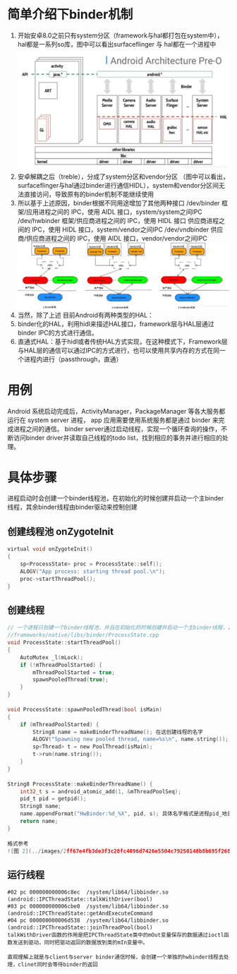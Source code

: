 # 简单介绍下binder机制
1. 开始安卓8.0之前只有system分区（framework与hal都打包在system中），hal都是一系列so库，图中可以看出surfaceflinger 与 hal都在一个进程中
![图 0](../images/59ade1ad147d01a6ce0037d64dff680ccc27ec13c10397e49547f18f2458cc36.png)  
2. 安卓解耦之后（treble），分成了system分区和vendor分区 （图中可以看出，surfaceflinger与hal通过binder进行通信HIDL），system和vendor分区间无法直接访问，导致原有的binder机制不能继续使用
3. 所以基于上述原因，binder根据不同用途增加了其他两种接口
/dev/binder        框架/应用进程之间的 IPC，使用 AIDL 接口，system/system之间IPC
/dev/hwbinder        框架/供应商进程之间的 IPC，使用 HIDL 接口 供应商进程之间的 IPC，使用 HIDL 接口，system/vendor之间IPC
/dev/vndbinder        供应商/供应商进程之间的 IPC，使用 AIDL 接口，vendor/vendor之间IPC
![图 1](../images/f3f64283e7b5162002ac13743ba90110f4329639ecca23dd25d5bb2e5b87f694.png)  
4. 当然，除了上述
目前Android有两种类型的HAL：
1. binder化的HAL，利用hidl来描述HAL接口，framework层与HAL层通过binder IPC的方式进行通信。
2. 直通式HAL：基于hidl或者传统HAL方式实现，在这种模式下，Framework层与HAL层的通信可以通过IPC的方式进行，也可以使用共享内存的方式在同一个进程内进行（passthrough，直通）

# 用例
Android 系统启动完成后，ActivityManager，PackageManager 等各大服务都运行在 system server 进程， app 应用需要使用系统服务都是通过 binder 来完成进程之间的通信。
binder server通过启动线程，实现一个循环查询的操作，不断访问binder driver并读取自己线程的todo list，找到相应的事务并进行相应的处理。

# 具体步骤
进程启动时会创建一个binder线程池，在初始化的时候创建并启动一个主binder线程，其余binder线程由binder驱动来控制创建

## 创建线程池 onZygoteInit
```c
virtual void onZygoteInit()
{
    sp<ProcessState> proc = ProcessState::self();
    ALOGV("App process: starting thread pool.\n");
    proc->startThreadPool();
}
```
## 创建线程
```c
// 一个进程只创建一个binder线程池，并且在初始化的时候创建并启动一个主binder线程，其余binder线程由binder驱动来控制创建
//frameworks/native/libs/binder/ProcessState.cpp
void ProcessState::startThreadPool()
{
    AutoMutex _l(mLock);
    if (!mThreadPoolStarted) {
        mThreadPoolStarted = true;
        spawnPooledThread(true);
    }
}

void ProcessState::spawnPooledThread(bool isMain)
{
    if (mThreadPoolStarted) {
        String8 name = makeBinderThreadName(); 在这创建线程的名字
        ALOGV("Spawning new pooled thread, name=%s\n", name.string());
        sp<Thread> t = new PoolThread(isMain);
        t->run(name.string());
    }
}

String8 ProcessState::makeBinderThreadName() {
    int32_t s = android_atomic_add(1, &mThreadPoolSeq);
    pid_t pid = getpid();
    String8 name;
    name.appendFormat("HwBinder:%d_%X", pid, s); 具体名字格式是进程pid_地日  HwBinder:进程pid_递增的数字
    return name;
}

格式参考
![图 2](../images/2ff67e4fb3de3f3c28fc4096d7426e5504c79250148b8b695f2683cfdac76542.png)  


```
## 运行线程
    #02 pc 000000000006c8ec  /system/lib64/libbinder.so (android::IPCThreadState::talkWithDriver(bool)
    #03 pc 000000000006cbe0  /system/lib64/libbinder.so (android::IPCThreadState::getAndExecuteCommand
    #04 pc 000000000006d538  /system/lib64/libbinder.so (android::IPCThreadState::joinThreadPool(bool)
    talkWithDriver函数的作用是把IPCThreadState类中的mOut变量保存的数据通过ioctl函数发送到驱动，同时把驱动返回的数据放到类的mIn变量中。

    直观理解上就是与client与server binder通信时候，会创建一个单独的hwbinder线程去处理，clinet同时会等待binder的返回
